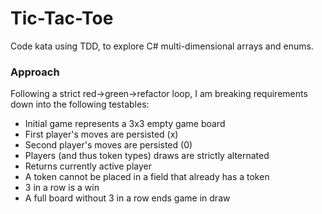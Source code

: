 # Tic-Tac-Toe
Code kata using TDD, to explore C# multi-dimensional arrays and enums.

### Approach 
Following a strict red->green->refactor loop, I am breaking requirements down into the following testables:

- Initial game represents a 3x3 empty game board
- First player's moves are persisted (x)
- Second player's moves are persisted (0)
- Players (and thus token types) draws are strictly alternated
- Returns currently active player
- A token cannot be placed in a field that already has a token
- 3 in a row is a win
- A full board without 3 in a row ends game in draw
